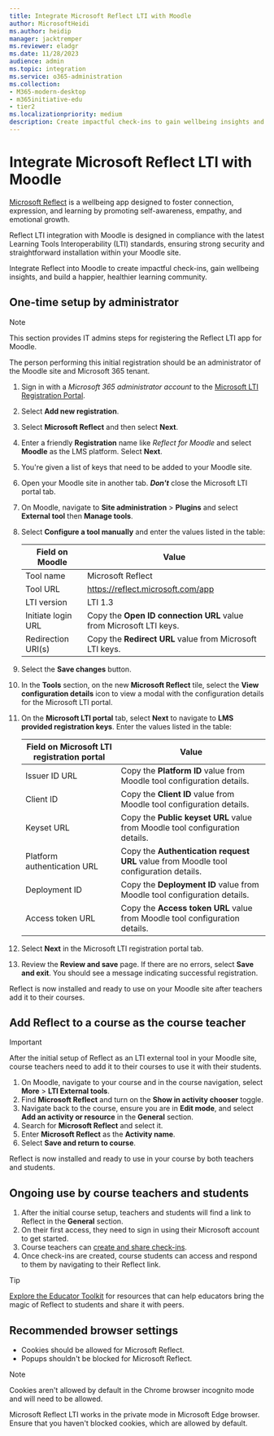 ```yaml
---
title: Integrate Microsoft Reflect LTI with Moodle
author: MicrosoftHeidi
ms.author: heidip
manager: jacktremper
ms.reviewer: eladgr
ms.date: 11/28/2023
audience: admin
ms.topic: integration
ms.service: o365-administration
ms.collection: 
- M365-modern-desktop
- m365initiative-edu
- tier2
ms.localizationpriority: medium
description: Create impactful check-ins to gain wellbeing insights and build a happier, healthier learning community with the Microsoft Reflect Learning Tools Interoperability App for Moodle.
---
```


# Integrate Microsoft Reflect LTI with Moodle

[Microsoft Reflect](https://reflect.microsoft.com) is a wellbeing app designed to foster connection, expression, and learning by promoting self-awareness, empathy, and emotional growth.
    
Reflect LTI integration with Moodle is designed in compliance with the latest Learning Tools Interoperability (LTI) standards, ensuring strong security and straightforward installation within your Moodle site.

Integrate Reflect into Moodle to create impactful check-ins, gain wellbeing insights, and build a happier, healthier learning community.

## One-time setup by administrator

> [!NOTE]
> This section provides IT admins steps for registering the Reflect LTI app for Moodle.
> 
> The person performing this initial registration should be an administrator of the Moodle site and Microsoft 365 tenant.

1. Sign in with a *Microsoft 365 administrator account* to the [Microsoft LTI Registration Portal](https://lti.microsoft.com/registration). 
1. Select **Add new registration**.
1. Select **Microsoft Reflect** and then select **Next**.
1. Enter a friendly **Registration** name like *Reflect for Moodle* and select **Moodle** as the LMS platform. Select **Next**.
1. You're given a list of keys that need to be added to your Moodle site.
1. Open your Moodle site in another tab. ***Don't*** close the Microsoft LTI portal tab.
1. On Moodle, navigate to **Site administration** > **Plugins** and select **External tool** then **Manage tools**.
1. Select **Configure a tool manually** and enter the values listed in the table:

    | Field on Moodle                        | Value                                |
    | -------------------------------------- | ------------------------------------ |
    | Tool name                              | Microsoft Reflect                    |   
    | Tool URL                               | https://reflect.microsoft.com/app        |
    | LTI version                            | LTI 1.3        |
    | Initiate login URL                     | Copy the **Open ID connection URL** value from Microsoft LTI keys.                           |   
    | Redirection URI(s)                    | Copy the **Redirect URL** value from Microsoft LTI keys.|   
1. Select the **Save changes** button.
1. In the **Tools** section, on the new **Microsoft Reflect** tile, select the **View configuration details** icon to view a modal with the configuration details for the Microsoft LTI portal.
1. On the **Microsoft LTI portal** tab, select **Next** to navigate to **LMS provided registration keys**. Enter the values listed in the table:

    | Field on Microsoft LTI registration portal | Value                            |
    | -------------------------------------- | ------------------------------------ |
    | Issuer ID URL                          | Copy the **Platform ID** value from Moodle tool configuration details.                                   |
    | Client ID                              | Copy the **Client ID** value from Moodle tool configuration details.                                |
    | Keyset URL                             | Copy the **Public keyset URL** value from Moodle tool configuration details.                   |
    | Platform authentication URL            | Copy the **Authentication request URL** value from Moodle tool configuration details.   |
    | Deployment ID                          | Copy the **Deployment ID** value from Moodle tool configuration details.   |
    | Access token URL                       | Copy the **Access token URL** value from Moodle tool configuration details.   |

1. Select **Next** in the Microsoft LTI registration portal tab.
2. Review the **Review and save** page. If there are no errors, select **Save and exit**. You should see a message indicating successful registration.

Reflect is now installed and ready to use on your Moodle site after teachers add it to their courses.

## Add Reflect to a course as the course teacher

> [!IMPORTANT]
> After the initial setup of Reflect as an LTI external tool in your Moodle site, course teachers need to add it to their courses to use it with their students.

1. On Moodle, navigate to your course and in the course navigation, select **More** > **LTI External tools**.
1. Find **Microsoft Reflect** and turn on the **Show in activity chooser** toggle.
1. Navigate back to the course, ensure you are in **Edit mode**, and select **Add an activity or resource** in the **General** section.
1. Search for **Microsoft Reflect** and select it.
1. Enter **Microsoft Reflect** as the **Activity name**.
1. Select **Save and return to course**.

Reflect is now installed and ready to use in your course by both teachers and students.

## Ongoing use by course teachers and students

1. After the initial course setup, teachers and students will find a link to Reflect in the **General** section.
1. On their first access, they need to sign in using their Microsoft account to get started.
1. Course teachers can [create and share check-ins](https://support.microsoft.com/topic/c6cbbacc-5655-450e-bca9-988ddc506017).
1. Once check-ins are created, course students can access and respond to them by navigating to their Reflect link.

> [!TIP]
> [Explore the Educator Toolkit](https://reflect.microsoft.com/home/resources) for resources that can help educators bring the magic of Reflect to students and share it with peers. 

## Recommended browser settings

- Cookies should be allowed for Microsoft Reflect.
- Popups shouldn't be blocked for Microsoft Reflect.

> [!NOTE]
> Cookies aren't allowed by default in the Chrome browser incognito mode and will need to be allowed.
>
> Microsoft Reflect LTI works in the private mode in Microsoft Edge browser. Ensure that you haven't blocked cookies, which are allowed by default.
